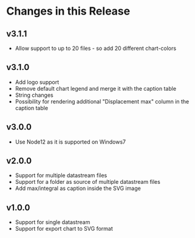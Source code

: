 # Changes in this Release

## v3.1.1

- Allow support to up to 20 files - so add 20 different chart-colors

## v3.1.0

- Add logo support
- Remove default chart legend and merge it with the caption table
- String changes
- Possibility for rendering additional "Displacement max" column in the caption table

## v3.0.0

- Use Node12 as it is supported on Windows7

## v2.0.0

- Support for multiple datastream files
- Support for a folder as source of multiple datastream files
- Add max/integral as caption inside the SVG image

## v1.0.0

- Support for single datastream
- Support for export chart to SVG format
